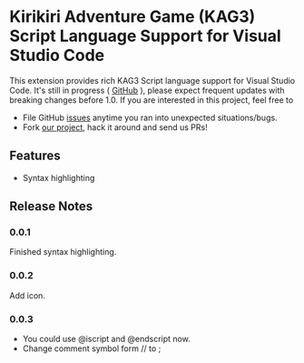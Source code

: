 # Kirikiri Adventure Game (KAG3) Script Language Support for Visual Studio Code

This extension provides rich KAG3 Script language support for Visual Studio Code. 
It's still in progress ( [GitHub](https://github.com/happiness9721/Kirikiri-Adventure-Game-KAG-Script.git) ), please expect frequent updates with breaking changes before 1.0. If you are interested in this project, feel free to

* File GitHub [issues](https://github.com/happiness9721/Kirikiri-Adventure-Game-KAG-Script/issues/new) anytime you ran into unexpected situations/bugs.
* Fork [our project](https://github.com/happiness9721/Kirikiri-Adventure-Game-KAG-Script), hack it around and send us PRs!

## Features

* Syntax highlighting

## Release Notes

### 0.0.1

Finished syntax highlighting.

### 0.0.2

Add icon.

### 0.0.3

- You could use @iscript and @endscript now.
- Change comment symbol form // to ;